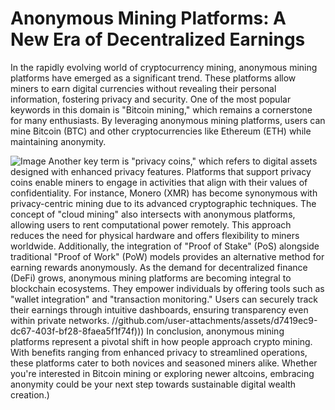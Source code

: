 # Anonymous Mining Platforms: A New Era of Decentralized Earnings
In the rapidly evolving world of cryptocurrency mining, anonymous mining platforms have emerged as a significant trend. These platforms allow miners to earn digital currencies without revealing their personal information, fostering privacy and security. One of the most popular keywords in this domain is "Bitcoin mining," which remains a cornerstone for many enthusiasts. By leveraging anonymous mining platforms, users can mine Bitcoin (BTC) and other cryptocurrencies like Ethereum (ETH) while maintaining anonymity.

![Image](https://github.com/user-attachments/assets/d7419ec9-dc67-403f-bf28-8faea5f1f74f)
Another key term is "privacy coins," which refers to digital assets designed with enhanced privacy features. Platforms that support privacy coins enable miners to engage in activities that align with their values of confidentiality. For instance, Monero (XMR) has become synonymous with privacy-centric mining due to its advanced cryptographic techniques.
The concept of "cloud mining" also intersects with anonymous platforms, allowing users to rent computational power remotely. This approach reduces the need for physical hardware and offers flexibility to miners worldwide. Additionally, the integration of "Proof of Stake" (PoS) alongside traditional "Proof of Work" (PoW) models provides an alternative method for earning rewards anonymously.
As the demand for decentralized finance (DeFi) grows, anonymous mining platforms are becoming integral to blockchain ecosystems. They empower individuals by offering tools such as "wallet integration" and "transaction monitoring." Users can securely track their earnings through intuitive dashboards, ensuring transparency even within private networks.
 //github.com/user-attachments/assets/d7419ec9-dc67-403f-bf28-8faea5f1f74f)))
In conclusion, anonymous mining platforms represent a pivotal shift in how people approach crypto mining. With benefits ranging from enhanced privacy to streamlined operations, these platforms cater to both novices and seasoned miners alike. Whether you're interested in Bitcoin mining or exploring newer altcoins, embracing anonymity could be your next step towards sustainable digital wealth creation.)
